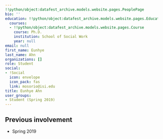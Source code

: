 ```yaml
---
!!python/object:datafest_archive.models.website.pages.PeoplePage
bio: ''
education: !!python/object:datafest_archive.models.website.pages.Education
  courses:
  - !!python/object:datafest_archive.models.website.pages.Course
    course: Ph.D.
    institution: School of Social Work
    year: null
email: null
first_name: Eunhye
last_name: Ahn
organizations: []
role: Student
social:
- !Social
  icon: envelope
  icon_pack: fas
  link: mosorio@isi.edu
title: Eunhye Ahn
user_groups:
- Student (Spring 2019)
---
```



## Previous involvement

* Spring 2019

